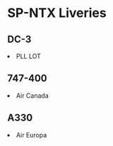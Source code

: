 # SP-NTX Liveries
## DC-3
<li>PLL LOT</li>

## 747-400
<li>Air Canada</li>

## A330
<li>Air Europa</li>
